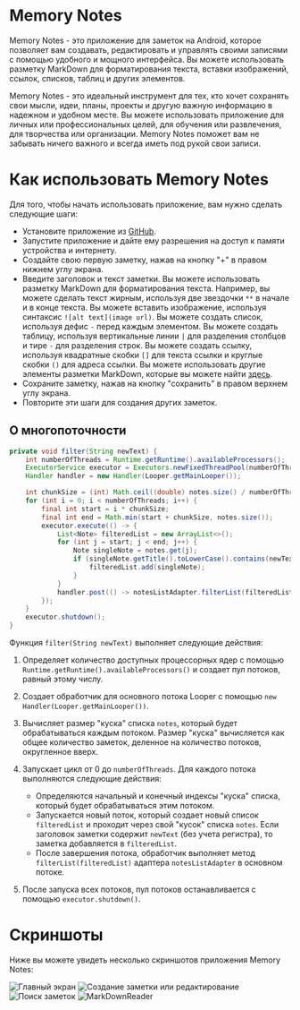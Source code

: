 # Memory Notes
Memory Notes - это приложение для заметок на Android, которое позволяет вам создавать, редактировать и управлять своими записями с помощью удобного и мощного интерфейса. Вы можете использовать разметку MarkDown для форматирования текста, вставки изображений, ссылок, списков, таблиц и других элементов.

Memory Notes - это идеальный инструмент для тех, кто хочет сохранять свои мысли, идеи, планы, проекты и другую важную информацию в надежном и удобном месте. Вы можете использовать приложение для личных или профессиональных целей, для обучения или развлечения, для творчества или организации. Memory Notes поможет вам не забывать ничего важного и всегда иметь под рукой свои записи.

# Как использовать Memory Notes

Для того, чтобы начать использовать приложение, вам нужно сделать следующие шаги:

- Установите приложение из [GitHub](https://github.com/SharkDeve1oper/MemoryNotes).
- Запустите приложение и дайте ему разрешения на доступ к памяти устройства и интернету.
- Создайте свою первую заметку, нажав на кнопку "+" в правом нижнем углу экрана.
- Введите заголовок и текст заметки. Вы можете использовать разметку MarkDown для форматирования текста. Например, вы можете сделать текст жирным, используя две звездочки `**` в начале и в конце текста. Вы можете вставить изображение, используя синтаксис `![alt text](image url)`. Вы можете создать список, используя дефис `-` перед каждым элементом. Вы можете создать таблицу, используя вертикальные линии `|` для разделения столбцов и тире `-` для разделения строк. Вы можете создать ссылку, используя квадратные скобки `[]` для текста ссылки и круглые скобки `()` для адреса ссылки. Вы можете использовать другие элементы разметки MarkDown, которые вы можете найти [здесь](https://www.markdownguide.org/basic-syntax/).
- Сохраните заметку, нажав на кнопку "сохранить" в правом верхнем углу экрана.
- Повторите эти шаги для создания других заметок.

## О многопоточности

```java
private void filter(String newText) {
    int numberOfThreads = Runtime.getRuntime().availableProcessors();
    ExecutorService executor = Executors.newFixedThreadPool(numberOfThreads);
    Handler handler = new Handler(Looper.getMainLooper());

    int chunkSize = (int) Math.ceil((double) notes.size() / numberOfThreads);
    for (int i = 0; i < numberOfThreads; i++) {
        final int start = i * chunkSize;
        final int end = Math.min(start + chunkSize, notes.size());
        executor.execute(() -> {
            List<Note> filteredList = new ArrayList<>();
            for (int j = start; j < end; j++) {
                Note singleNote = notes.get(j);
                if (singleNote.getTitle().toLowerCase().contains(newText.toLowerCase())) {
                    filteredList.add(singleNote);
                }
            }
            handler.post(() -> notesListAdapter.filterList(filteredList));
        });
    }
    executor.shutdown();
}
```

Функция `filter(String newText)` выполняет следующие действия:

1. Определяет количество доступных процессорных ядер с помощью `Runtime.getRuntime().availableProcessors()` и создает пул потоков, равный этому числу.

2. Создает обработчик для основного потока Looper с помощью `new Handler(Looper.getMainLooper())`.

3. Вычисляет размер "куска" списка `notes`, который будет обрабатываться каждым потоком. Размер "куска" вычисляется как общее количество заметок, деленное на количество потоков, округленное вверх.

4. Запускает цикл от 0 до `numberOfThreads`. Для каждого потока выполняются следующие действия:
    - Определяются начальный и конечный индексы "куска" списка, который будет обрабатываться этим потоком.
    - Запускается новый поток, который создает новый список `filteredList` и проходит через свой "кусок" списка `notes`. Если заголовок заметки содержит `newText` (без учета регистра), то заметка добавляется в `filteredList`.
    - После завершения потока, обработчик выполняет метод `filterList(filteredList)` адаптера `notesListAdapter` в основном потоке.

5. После запуска всех потоков, пул потоков останавливается с помощью `executor.shutdown()`.

# Скриншоты

Ниже вы можете увидеть несколько скриншотов приложения Memory Notes:

![Главный экран][1] ![Создание заметки или редактирование][2] ![Поиск заметок][3] ![MarkDownReader][4]

[1]: https://i.imgur.com/VUnUSul.png
[2]: https://i.imgur.com/D7kOI3a.png
[3]: https://i.imgur.com/3xjfVo6.png
[4]: https://i.imgur.com/gMQ0yUT.png

